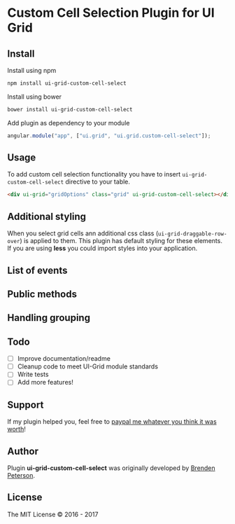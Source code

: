 Custom Cell Selection Plugin for UI Grid
=================================

## Install
Install using npm

```sh
npm install ui-grid-custom-cell-select
```

Install using bower

```sh
bower install ui-grid-custom-cell-select
```

Add plugin as dependency to your module

```js
angular.module("app", ["ui.grid", "ui.grid.custom-cell-select"]);
```

## Usage
To add custom cell selection functionality you have to insert `ui-grid-custom-cell-select` directive to your table.

```html
<div ui-grid="gridOptions" class="grid" ui-grid-custom-cell-select></div>
```

## Additional styling
When you select grid cells ann additional css class (`ui-grid-draggable-row-over`) is applied to them. This plugin has default styling for these elements. If you are using __less__ you could import styles into your application.


## List of events


## Public methods


## Handling grouping

## Todo
- [ ] Improve documentation/readme
- [ ] Cleanup code to meet UI-Grid module standards
- [ ] Write tests
- [ ] Add more features!

## Support
If my plugin helped you, feel free to [paypal me whatever you think it was worth](http://paypal.me/atmos206)!

## Author
Plugin **ui-grid-custom-cell-select** was originally developed by [Brenden Peterson](https://github.com/atmos206).

## License
The MIT License &copy; 2016 - 2017
